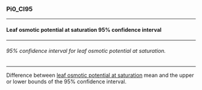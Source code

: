 ### Pi0_CI95



------
#### Leaf osmotic potential at saturation 95% confidence interval



------
###### 95% confidence interval for leaf osmotic potential at saturation.



------
Difference between [leaf osmotic potential at saturation](./Pi0.md) mean and the upper or lower bounds of the 95% confidence interval.